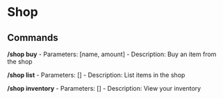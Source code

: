 # Shop

## Commands

**/shop buy**
    - Parameters: [name, amount]
    - Description: Buy an item from the shop

**/shop list**
    - Parameters: []
    - Description: List items in the shop

**/shop inventory**
    - Parameters: []
    - Description: View your inventory

